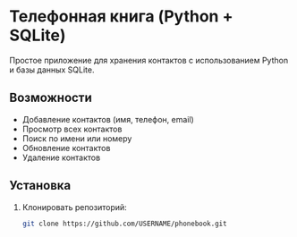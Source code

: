 # Телефонная книга (Python + SQLite)

Простое приложение для хранения контактов с использованием Python и базы данных SQLite.

## Возможности
- Добавление контактов (имя, телефон, email)
- Просмотр всех контактов
- Поиск по имени или номеру
- Обновление контактов
- Удаление контактов

## Установка
1. Клонировать репозиторий:
   ```bash
   git clone https://github.com/USERNAME/phonebook.git